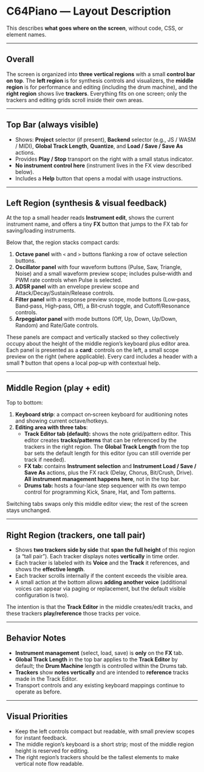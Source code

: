 # C64Piano — Layout Description

This describes **what goes where on the screen**, without code, CSS, or element names.

---

## Overall
The screen is organized into **three vertical regions** with a small **control bar on top**. The **left region** is for synthesis controls and visualizers, the **middle region** is for performance and editing (including the drum machine), and the **right region** shows live **trackers**. Everything fits on one screen; only the trackers and editing grids scroll inside their own areas.

---

## Top Bar (always visible)
- Shows: **Project** selector (if present), **Backend** selector (e.g., JS / WASM / MIDI), **Global Track Length**, **Quantize**, and **Load / Save / Save As** actions.
- Provides **Play / Stop** transport on the right with a small status indicator.
- **No instrument control here** (instrument lives in the FX view described below).
- Includes a **Help** button that opens a modal with usage instructions.

---

## Left Region (synthesis & visual feedback)
At the top a small header reads **Instrument edit**, shows the current instrument name, and offers a tiny **FX** button that jumps to the FX tab for saving/loading instruments.

Below that, the region stacks compact cards:
1. **Octave panel** with `<` and `>` buttons flanking a row of octave selection buttons.
2. **Oscillator panel** with four waveform buttons (Pulse, Saw, Triangle, Noise) and a small waveform preview scope; includes pulse‑width and PWM rate controls when Pulse is selected.
3. **ADSR panel** with an envelope preview scope and Attack/Decay/Sustain/Release controls.
4. **Filter panel** with a response preview scope, mode buttons (Low‑pass, Band‑pass, High‑pass, Off), a Bit‑crush toggle, and Cutoff/Resonance controls.
5. **Arpeggiator panel** with mode buttons (Off, Up, Down, Up/Down, Random) and Rate/Gate controls.

These panels are compact and vertically stacked so they collectively occupy about the height of the middle region’s keyboard plus editor area.
Each panel is presented as a **card**: controls on the left, a small scope preview on the right (where applicable).
Every card includes a header with a small **?** button that opens a local pop‑up with contextual help.

---

## Middle Region (play + edit)
Top to bottom:
1. **Keyboard strip**: a compact on‑screen keyboard for auditioning notes and showing current octave/hotkeys.
2. **Editing area with three tabs**:
   - **Track Editor tab (default):** shows the note grid/pattern editor. This editor creates **tracks/patterns** that can be referenced by the trackers in the right region. The **Global Track Length** from the top bar sets the default length for this editor (you can still override per track if needed).
   - **FX tab:** contains **Instrument selection** and **Instrument Load / Save / Save As** actions, plus the FX rack (Delay, Chorus, Bit/Crush, Drive). **All instrument management happens here**, not in the top bar.
   - **Drums tab:** hosts a four-lane step sequencer with its own tempo control for programming Kick, Snare, Hat, and Tom patterns.

Switching tabs swaps only this middle editor view; the rest of the screen stays unchanged.

---

## Right Region (trackers, one tall pair)
- Shows **two trackers side by side** that **span the full height** of this region (a “tall pair”). Each tracker displays notes **vertically** in time order.
- Each tracker is labeled with its **Voice** and the **Track** it references, and shows the **effective length**.
- Each tracker scrolls internally if the content exceeds the visible area.
- A small action at the bottom allows **adding another voice** (additional voices can appear via paging or replacement, but the default visible configuration is two).

The intention is that the **Track Editor** in the middle creates/edit tracks, and these trackers **play/reference** those tracks per voice.

---

## Behavior Notes
- **Instrument management** (select, load, save) is **only** on the **FX** tab.
- **Global Track Length** in the top bar applies to the **Track Editor** by default; the **Drum Machine** length is controlled within the Drums tab.
- **Trackers** show **notes vertically** and are intended to **reference** tracks made in the Track Editor.
- Transport controls and any existing keyboard mappings continue to operate as before.

---

## Visual Priorities
- Keep the left controls compact but readable, with small preview scopes for instant feedback.
- The middle region’s keyboard is a short strip; most of the middle region height is reserved for editing.
- The right region’s trackers should be the tallest elements to make vertical note flow readable.
